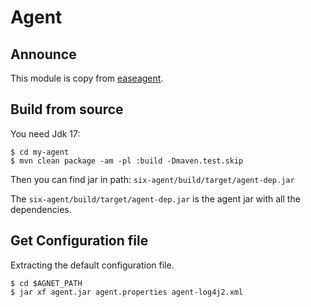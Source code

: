 # Agent

## Announce

This module is copy from [easeagent](https://github.com/megaease/easeagent).

## Build from source

You need Jdk 17:

```shell
$ cd my-agent
$ mvn clean package -am -pl :build -Dmaven.test.skip
```

Then you can find jar in path: `six-agent/build/target/agent-dep.jar`

The `six-agent/build/target/agent-dep.jar` is the agent jar with all the dependencies.

## Get Configuration file

Extracting the default configuration file.

```shell
$ cd $AGNET_PATH
$ jar xf agent.jar agent.properties agent-log4j2.xml
```

